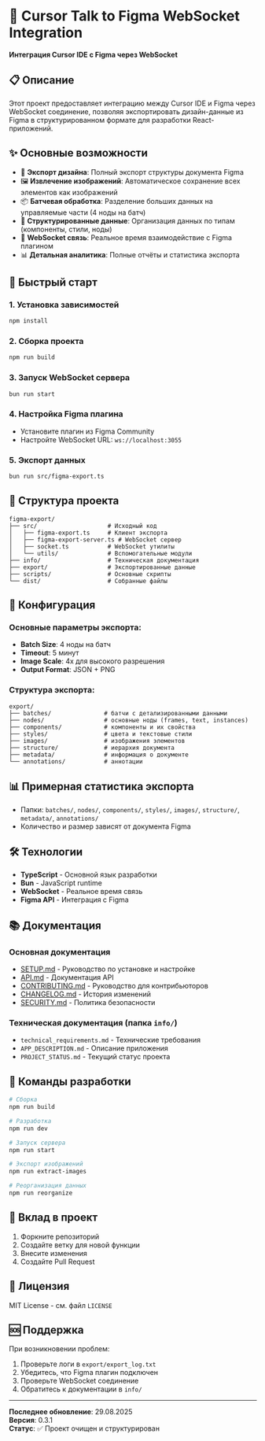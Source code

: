 # 🎨 Cursor Talk to Figma WebSocket Integration

**Интеграция Cursor IDE с Figma через WebSocket**

## 📋 Описание

Этот проект предоставляет интеграцию между Cursor IDE и Figma через WebSocket соединение, позволяя экспортировать дизайн-данные из Figma в структурированном формате для разработки React-приложений.

## ✨ Основные возможности

- 🔄 **Экспорт дизайна**: Полный экспорт структуры документа Figma
- 🖼️ **Извлечение изображений**: Автоматическое сохранение всех элементов как изображений
- 📦 **Батчевая обработка**: Разделение больших данных на управляемые части (4 ноды на батч)
- 🎯 **Структурированные данные**: Организация данных по типам (компоненты, стили, ноды)
- 🔌 **WebSocket связь**: Реальное время взаимодействие с Figma плагином
- 📊 **Детальная аналитика**: Полные отчёты и статистика экспорта

## 🚀 Быстрый старт

### 1. Установка зависимостей
```bash
npm install
```

### 2. Сборка проекта
```bash
npm run build
```

### 3. Запуск WebSocket сервера
```bash
bun run start
```

### 4. Настройка Figma плагина
- Установите плагин из Figma Community
- Настройте WebSocket URL: `ws://localhost:3055`

### 5. Экспорт данных
```bash
bun run src/figma-export.ts
```

## 📁 Структура проекта

```
figma-export/
├── src/                    # Исходный код
│   ├── figma-export.ts     # Клиент экспорта
│   ├── figma-export-server.ts # WebSocket сервер
│   ├── socket.ts           # WebSocket утилиты
│   └── utils/              # Вспомогательные модули
├── info/                   # Техническая документация
├── export/                 # Экспортированные данные
├── scripts/                # Основные скрипты
└── dist/                   # Собранные файлы
```

## 🔧 Конфигурация

### Основные параметры экспорта:
- **Batch Size**: 4 ноды на батч
- **Timeout**: 5 минут
- **Image Scale**: 4x для высокого разрешения
- **Output Format**: JSON + PNG

### Структура экспорта:
```
export/
├── batches/               # батчи с детализированными данными
├── nodes/                 # основные ноды (frames, text, instances)
├── components/            # компоненты и их свойства
├── styles/                # цвета и текстовые стили
├── images/                # изображения элементов
├── structure/             # иерархия документа
├── metadata/              # информация о документе
└── annotations/           # аннотации
```

## 📊 Примерная статистика экспорта

- Папки: `batches/`, `nodes/`, `components/`, `styles/`, `images/`, `structure/`, `metadata/`, `annotations/`
- Количество и размер зависят от документа Figma

## 🛠️ Технологии

- **TypeScript** - Основной язык разработки
- **Bun** - JavaScript runtime
- **WebSocket** - Реальное время связь
- **Figma API** - Интеграция с Figma

## 📚 Документация

### Основная документация
- [SETUP.md](SETUP.md) - Руководство по установке и настройке
- [API.md](API.md) - Документация API
- [CONTRIBUTING.md](CONTRIBUTING.md) - Руководство для контрибьюторов
- [CHANGELOG.md](CHANGELOG.md) - История изменений
- [SECURITY.md](SECURITY.md) - Политика безопасности

### Техническая документация (папка `info/`)
- `technical_requirements.md` - Технические требования
- `APP_DESCRIPTION.md` - Описание приложения
- `PROJECT_STATUS.md` - Текущий статус проекта

## 🔄 Команды разработки

```bash
# Сборка
npm run build

# Разработка
npm run dev

# Запуск сервера
npm run start

# Экспорт изображений
npm run extract-images

# Реорганизация данных
npm run reorganize
```

## 🤝 Вклад в проект

1. Форкните репозиторий
2. Создайте ветку для новой функции
3. Внесите изменения
4. Создайте Pull Request

## 📄 Лицензия

MIT License - см. файл `LICENSE`

## 🆘 Поддержка

При возникновении проблем:
1. Проверьте логи в `export/export_log.txt`
2. Убедитесь, что Figma плагин подключен
3. Проверьте WebSocket соединение
4. Обратитесь к документации в `info/`

---

**Последнее обновление**: 29.08.2025  
**Версия**: 0.3.1  
**Статус**: ✅ Проект очищен и структурирован
